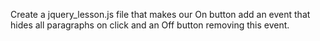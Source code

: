 Create a jquery_lesson.js file that makes our On button add an event that hides all paragraphs on click and an Off button removing this event.